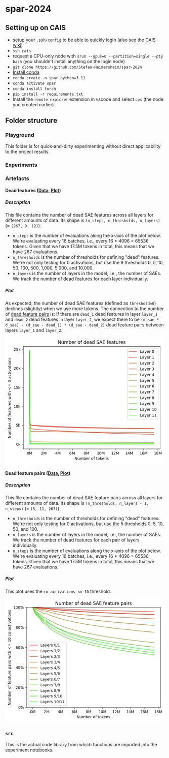 # spar-2024

## Setting up on CAIS
- setup your `.ssh/config` to be able to quickly login (also see the CAIS [wiki](https://cluster.safe.ai/#getting-cluster-access))
- `ssh cais`
- request a CPU-only node with `srun --gpus=0 --partition=single --pty bash` (you shouldn't install anything on the login node)
- `git clone https://github.com/Stefan-Heimersheim/spar-2024`
- [Install conda](https://cluster.safe.ai/#install-miniconda-or-anaconda)
- `conda create -n spar python=3.11`
- `conda activate spar`
- `conda install torch`
- `pip install -r requirements.txt`
- Install the `remote explorer` extension in vscode and select `cps` (the node you created earlier)


## Folder structure
### Playground
This folder is for quick-and-dirty experimenting without direct applicability to the project results.

### Experiments


### Artefacts
#### Dead features ([Data](/artefacts/dead_features/res_jb_sae_dead_features_17.5M_0.0.npz), [Plot](/artefacts/dead_features/res_jb_sae_dead_features_17.5M_0.0_0.png))
##### Description
This file contains the number of dead SAE features across all layers for different amounts of data. Its shape is `(n_steps, n_thresholds, n_layers)` (= `(267, 9, 12)`). 
- `n_steps` is the number of evaluations along the x-axis of the plot below. We're evaluating every 16 batches, i.e., every 16 * 4096 = 65536 tokens. Given that we have 17.5M tokens in total, this means that we have 267 evaluations.
- `n_thresholds` is the number of thresholds for defining "dead" features. We're not only testing for 0 activations, but use the 9 thresholds 0, 5, 10, 50, 100, 500, 1,000, 5,000, and 10,000.
- `n_layers` is the number of layers in the model, i.e., the number of SAEs. We track the number of dead features for each layer individually.
##### Plot
As expected, the number of dead SAE features (defined as `threshold=0`) declines (slightly) when we use more tokens. The connection to the number of [dead feature pairs]() is: If there are `dead_1` dead features in layer `layer_1` and `dead_2` dead features in layer `layer_2`, we expect there to be `(d_sae * d_sae) - (d_sae - dead_1) * (d_sae - dead_2)` dead feature pairs between layers `layer_1` and `layer_2`.

![Plot](/artefacts/dead_features/res_jb_sae_dead_features_17.5M_0.0_0.png)

#### Dead feature pairs ([Data](/artefacts/dead_feature_pairs/res_jb_sae_dead_feature_pairs_17.5M_100_24576_0.0.npz), [Plot](/artefacts/dead_features/res_jb_sae_dead_features_17.5M_0.0_0.png))
##### Description
This file contains the number of dead SAE feature pairs across all layers for different amounts of data. Its shape is `(n_thresholds, n_layers - 1, n_steps)` (= `(5, 11, 267)`). 
- `n_thresholds` is the number of thresholds for defining "dead" features. We're not only testing for 0 activations, but use the 5 thresholds 0, 5, 10, 50, and 100.
- `n_layers` is the number of layers in the model, i.e., the number of SAEs. We track the number of dead features for each pair of layers individually.
- `n_steps` is the number of evaluations along the x-axis of the plot below. We're evaluating every 16 batches, i.e., every 16 * 4096 = 65536 tokens. Given that we have 17.5M tokens in total, this means that we have 267 evaluations.
##### Plot
This plot uses the `co-activations <= 10` threshold.

![Plot](/artefacts/dead_feature_pairs/res_jb_sae_dead_feature_pairs_17.5M_100_24576_0.0.png)


### `src`
This is the actual code library from which functions are imported into the experiment notebooks.